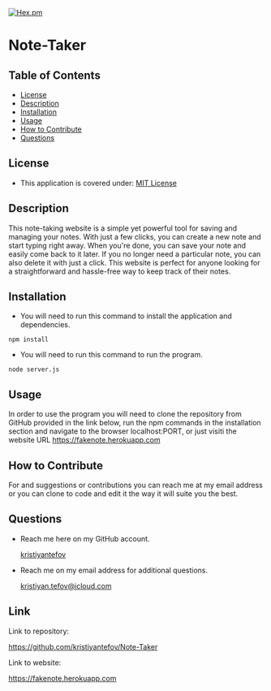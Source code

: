 [![Hex.pm](https://img.shields.io/badge/license%20-mit-blue?style=for-the-badge&logo=appveyor)](https://choosealicense.com/licenses/mit)     
# Note-Taker
## Table of Contents
* [License](#license)
* [Description](#description)
* [Installation](#installation)
* [Usage](#usage)
* [How to Contribute](#how-to-contribute)
* [Questions](#questions)
## License
 * This application is covered under: [MIT License](https://choosealicense.com/licenses/mit)
## Description
This note-taking website is a simple yet powerful tool for saving and managing your notes. 
With just a few clicks, you can create a new note and start typing right away. 
When you're done, you can save your note and easily come back to it later. 
If you no longer need a particular note, you can also delete it with just a click. 
This website is perfect for anyone looking for a straightforward and hassle-free way to keep track of their notes.
## Installation
* You will need to run this command to install the application and dependencies.
```
npm install
```
* You will need to run this command to run the program.
```
node server.js
```

## Usage
In order to use the program you will need to clone the repository from GitHub provided in the link below, run the npm commands in the installation section and navigate to the browser localhost:PORT, or just visiti the website URL https://fakenote.herokuapp.com
## How to Contribute
For and suggestions or contributions you can reach me at my email address or you can clone to code and edit it the way it will suite you the best.

## Questions
* Reach me here on my GitHub account.

    [kristiyantefov](https://github.com/kristiyantefov) 

* Reach me on my email address for additional questions.

    kristiyan.tefov@icloud.com

## Link
Link to repository:

https://github.com/kristiyantefov/Note-Taker

Link to website:

https://fakenote.herokuapp.com

